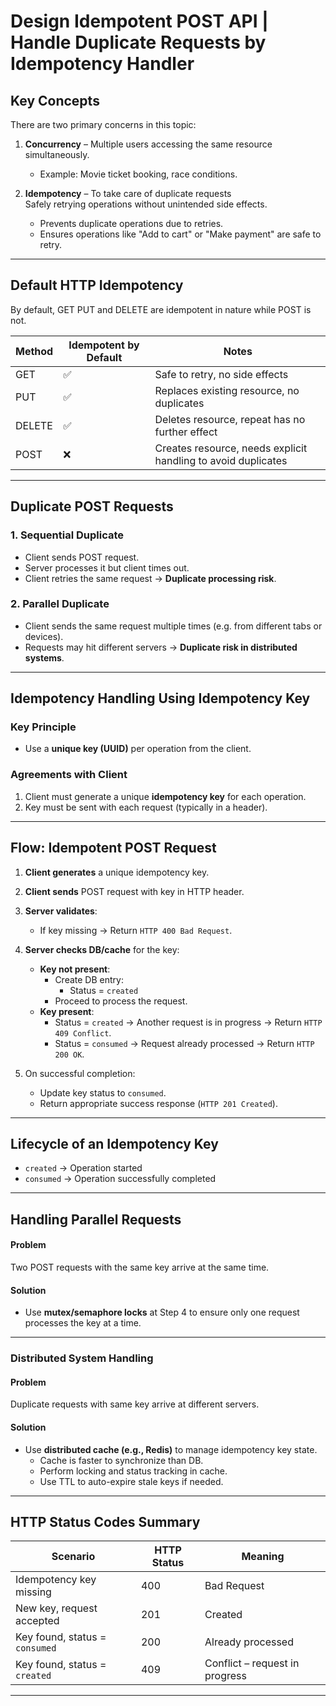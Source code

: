 # Design Idempotent POST API | Handle Duplicate Requests by Idempotency Handler

## Key Concepts

There are two primary concerns in this topic:

1. **Concurrency** – Multiple users accessing the same resource simultaneously.
    - Example: Movie ticket booking, race conditions.

2. **Idempotency** – To take care of duplicate requests\
Safely retrying operations without unintended side effects.
    - Prevents duplicate operations due to retries.
    - Ensures operations like "Add to cart" or "Make payment" are safe to retry.

---

## Default HTTP Idempotency

By default, GET PUT and DELETE are idempotent in nature while POST is not.

| Method | Idempotent by Default | Notes |
|--------|------------------------|-------|
| GET    | ✅                     | Safe to retry, no side effects |
| PUT    | ✅                     | Replaces existing resource, no duplicates |
| DELETE | ✅                     | Deletes resource, repeat has no further effect |
| POST   | ❌                     | Creates resource, needs explicit handling to avoid duplicates |

---

## Duplicate POST Requests

### 1. Sequential Duplicate

- Client sends POST request.
- Server processes it but client times out.
- Client retries the same request → **Duplicate processing risk**.

### 2. Parallel Duplicate

- Client sends the same request multiple times (e.g. from different tabs or devices).
- Requests may hit different servers → **Duplicate risk in distributed systems**.

---

## Idempotency Handling Using Idempotency Key

### Key Principle

- Use a **unique key (UUID)** per operation from the client.

### Agreements with Client

1. Client must generate a unique **idempotency key** for each operation.
2. Key must be sent with each request (typically in a header).

---

## Flow: Idempotent POST Request

1. **Client generates** a unique idempotency key.
2. **Client sends** POST request with key in HTTP header.
3. **Server validates**:
    - If key missing → Return `HTTP 400 Bad Request`.
4. **Server checks DB/cache** for the key:
    - **Key not present**:
        - Create DB entry:
            - Status = `created`
        - Proceed to process the request.
    - **Key present**:
        - Status = `created` → Another request is in progress → Return `HTTP 409 Conflict`.
        - Status = `consumed` → Request already processed → Return `HTTP 200 OK`.

5. On successful completion:
    - Update key status to `consumed`.
    - Return appropriate success response (`HTTP 201 Created`).

---

## Lifecycle of an Idempotency Key

- `created` → Operation started
- `consumed` → Operation successfully completed

---

## Handling Parallel Requests

#### Problem

Two POST requests with the same key arrive at the same time.

#### Solution

- Use **mutex/semaphore locks** at Step 4 to ensure only one request processes the key at a time.

---

### Distributed System Handling

#### Problem

Duplicate requests with same key arrive at different servers.

#### Solution

- Use **distributed cache (e.g., Redis)** to manage idempotency key state.
    - Cache is faster to synchronize than DB.
    - Perform locking and status tracking in cache.
    - Use TTL to auto-expire stale keys if needed.

---

## HTTP Status Codes Summary

| Scenario                             | HTTP Status | Meaning |
|--------------------------------------|-------------|---------|
| Idempotency key missing              | 400         | Bad Request |
| New key, request accepted            | 201         | Created |
| Key found, status = `consumed`       | 200         | Already processed |
| Key found, status = `created`        | 409         | Conflict – request in progress |

---
